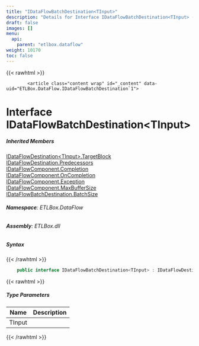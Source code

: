 ```yaml
---
title: "IDataFlowBatchDestination<TInput>"
description: "Details for Interface IDataFlowBatchDestination<TInput> (ETLBox.DataFlow)"
draft: false
images: []
menu:
  api:
    parent: "etlbox.dataflow"
weight: 10170
toc: false
---
```


{{< rawhtml >}}

            <article class="content wrap" id="_content" data-uid="ETLBox.DataFlow.IDataFlowBatchDestination`1">
  <h1 id="ETLBox_DataFlow_IDataFlowBatchDestination_1" data-uid="ETLBox.DataFlow.IDataFlowBatchDestination`1" class="text-break">Interface IDataFlowBatchDestination&lt;TInput&gt;
</h1>
  <div class="markdown level0 summary"></div>
  <div class="markdown level0 conceptual"></div>
  <div class="inheritedMembers">
    <h5>Inherited Members</h5>
    <div>
      <a class="xref" href="/api/etlbox.dataflow/idataflowdestination-1#ETLBox_DataFlow_IDataFlowDestination_1_TargetBlock">IDataFlowDestination&lt;TInput&gt;.TargetBlock</a>
    </div>
    <div>
      <a class="xref" href="/api/etlbox.dataflow/idataflowdestination#ETLBox_DataFlow_IDataFlowDestination_Predecessors">IDataFlowDestination.Predecessors</a>
    </div>
    <div>
      <a class="xref" href="/api/etlbox.dataflow/idataflowcomponent#ETLBox_DataFlow_IDataFlowComponent_Completion">IDataFlowComponent.Completion</a>
    </div>
    <div>
      <a class="xref" href="/api/etlbox.dataflow/idataflowcomponent#ETLBox_DataFlow_IDataFlowComponent_OnCompletion">IDataFlowComponent.OnCompletion</a>
    </div>
    <div>
      <a class="xref" href="/api/etlbox.dataflow/idataflowcomponent#ETLBox_DataFlow_IDataFlowComponent_Exception">IDataFlowComponent.Exception</a>
    </div>
    <div>
      <a class="xref" href="/api/etlbox.dataflow/idataflowcomponent#ETLBox_DataFlow_IDataFlowComponent_MaxBufferSize">IDataFlowComponent.MaxBufferSize</a>
    </div>
    <div>
      <a class="xref" href="/api/etlbox.dataflow/idataflowbatchdestination#ETLBox_DataFlow_IDataFlowBatchDestination_BatchSize">IDataFlowBatchDestination.BatchSize</a>
    </div>
  </div>
<h6><strong>Namespace</strong>: ETLBox.DataFlow</h6>
  <h6><strong>Assembly</strong>: ETLBox.dll</h6>
  <h5 id="ETLBox_DataFlow_IDataFlowBatchDestination_1_syntax">Syntax</h5>
{{< /rawhtml >}}

```C#
    public interface IDataFlowBatchDestination<TInput> : IDataFlowDestination<TInput>, IDataFlowDestination, IDataFlowComponent, IDataFlowBatchDestination
```

{{< rawhtml >}}
  <h5 class="typeParameters">Type Parameters</h5>
  <table class="table table-bordered table-striped table-condensed">
    <thead>
      <tr>
        <th>Name</th>
        <th>Description</th>
      </tr>
    </thead>
    <tbody>
      <tr>
        <td><span class="parametername">TInput</span></td>
        <td></td>
      </tr>
    </tbody>
  </table>

{{< /rawhtml >}}
